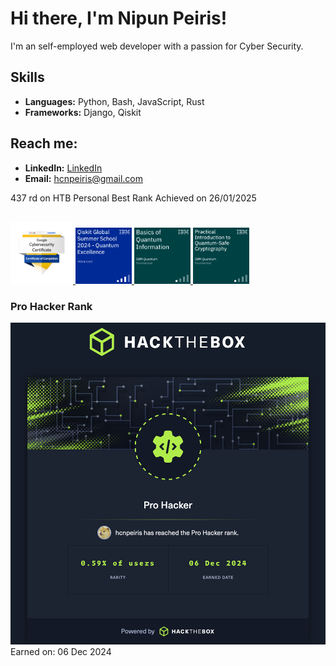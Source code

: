 # Hi there, I'm Nipun Peiris!
I'm an self-employed web developer with a passion for Cyber Security. 

## Skills
- **Languages:** Python, Bash, JavaScript, Rust
- **Frameworks:** Django, Qiskit

## Reach me:
- **LinkedIn:** [LinkedIn](https://www.linkedin.com/in/hcn-peiris)
- **Email:** [hcnpeiris@gmail.com](mailto:hcnpeiris@gmail.com)

437 rd on HTB Personal Best Rank
Achieved on 26/01/2025

## 
<a href="https://www.credly.com/badges/3c54800b-5062-4c66-a248-15849449dc93/public_url">
    <img src="https://github.com/hcnpeiris/hcnpeiris/blob/main/google-cybersecurity-certificate.png?raw=true" width="100" alt="Google Cybersecurity Certificate">
</a>
<a href="https://www.credly.com/badges/3c54800b-5062-4c66-a248-15849449dc93/public_url">
    <img src="https://github.com/hcnpeiris/hcnpeiris/blob/main/qgss2024.png?raw=true" width="90" alt="QGSS 2024 Quantum Excellence">
</a>
<a href="https://www.credly.com/badges/339e4361-17e8-4672-bc78-ba1ce449cb9f/public_url">
    <img src="https://github.com/hcnpeiris/hcnpeiris/blob/main/qinfo.png?raw=true" width="90" alt="Basics of Quantum Information">
</a>
<a href="https://www.credly.com/badges/7a9da085-89e5-49ed-a74e-ad0df435ade5/public_url">
    <img src="https://github.com/hcnpeiris/hcnpeiris/blob/main/practical-introduction-to-quantum-safe-cryptography.png?raw=true" width="90" alt="Basics of Quantum Information">
</a>


### Pro Hacker Rank
![HTB Pro Hacker](https://github.com/hcnpeiris/hcnpeiris/blob/main/htb-pro-hacker.png?raw=true)
Earned on: 06 Dec 2024 

